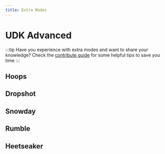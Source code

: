 ```yaml
---
title: Extra Modes
---
```

# UDK Advanced

:::tip
Have you experience with extra modes and want to share your knowledge? Check the [contribute guide]() for some helpful tips to save you time
:::

## Hoops <Badge text="not finished" type="warning"/>

## Dropshot <Badge text="not finished" type="warning"/>

## Snowday <Badge text="not finished" type="warning"/>

## Rumble <Badge text="not finished" type="warning"/>

## Heetseaker <Badge text="not finished" type="warning"/>